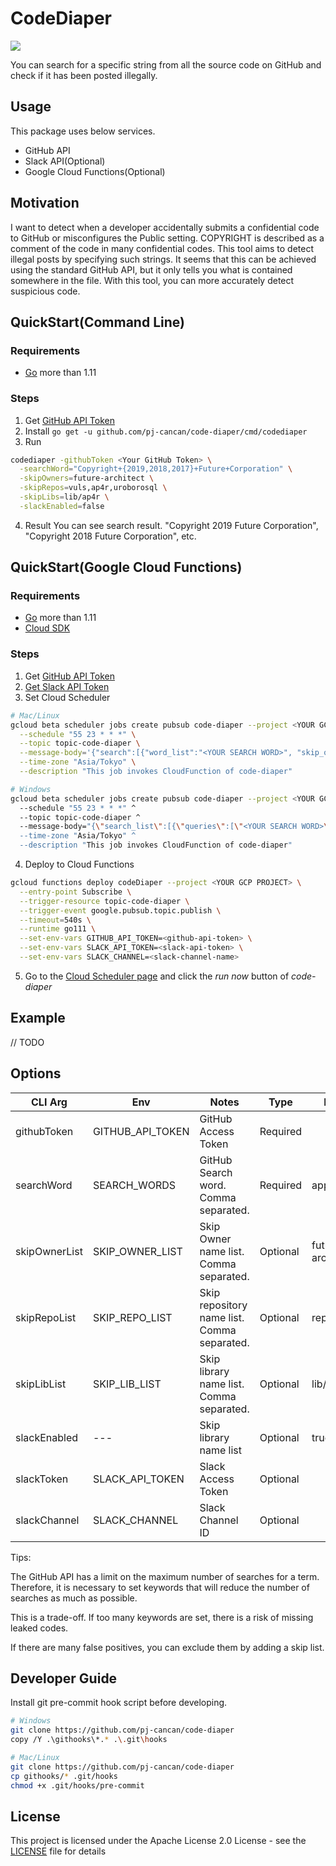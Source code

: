 CodeDiaper
====
<img src="https://img.shields.io/badge/go-v1.12-green.svg" />

You can search for a specific string from all the source code on GitHub and check if it has been posted illegally.

## Usage

This package uses below services.

* GitHub API
* Slack API(Optional)
* Google Cloud Functions(Optional)

## Motivation

I want to detect when a developer accidentally submits a confidential code to GitHub or misconfigures the Public setting.
COPYRIGHT is described as a comment of the code in many confidential codes.
This tool aims to detect illegal posts by specifying such strings.
It seems that this can be achieved using the standard GitHub API, 
but it only tells you what is contained somewhere in the file. With this tool, you can more accurately detect suspicious code.


## QuickStart(Command Line)

### Requirements

* [Go](https://golang.org/dl/) more than 1.11

### Steps

1. Get [GitHub API Token](https://github.blog/2013-05-16-personal-api-tokens/)
2. Install
`go get -u github.com/pj-cancan/code-diaper/cmd/codediaper`
3. Run
```sh
codediaper -githubToken <Your GitHub Token> \
  -searchWord="Copyright+{2019,2018,2017}+Future+Corporation" \
  -skipOwners=future-architect \
  -skipRepos=vuls,ap4r,uroborosql \
  -skipLibs=lib/ap4r \
  -slackEnabled=false
```
4. Result
You can see search result. "Copyright 2019 Future Corporation", "Copyright 2018 Future Corporation", etc.

## QuickStart(Google Cloud Functions)

### Requirements

* [Go](https://golang.org/dl/) more than 1.11
* [Cloud SDK](https://cloud.google.com/sdk/install/)

### Steps

1. Get [GitHub API Token](https://github.blog/2013-05-16-personal-api-tokens/)
2. [Get Slack API Token](https://get.slack.help/hc/en-us/articles/215770388-Create-and-regenerate-API-tokens)
3. Set Cloud Scheduler
```sh
# Mac/Linux
gcloud beta scheduler jobs create pubsub code-diaper --project <YOUR GCP PROJECT> \
  --schedule "55 23 * * *" \
  --topic topic-code-diaper \
  --message-body='{"search":[{"word_list":"<YOUR SEARCH WORD>", "skip_owners":<YOUR SKIP OWNER LIST>", skip_repos":"<YOUR SKIP LIST>"}]}' \
  --time-zone "Asia/Tokyo" \
  --description "This job invokes CloudFunction of code-diaper"

# Windows
gcloud beta scheduler jobs create pubsub code-diaper --project <YOUR GCP PROJECT> ^
  --schedule "55 23 * * *" ^
  --topic topic-code-diaper ^
  --message-body="{\"search_list\":[{\"queries\":[\"<YOUR SEARCH WORD>\"], "skip_owners":<YOUR SKIP OWNER LIST>", \"skip_repos\":\"<YOUR SKIP LIST>\"}]}" ^
  --time-zone "Asia/Tokyo" ^
  --description "This job invokes CloudFunction of code-diaper"

```
4. Deploy to Cloud Functions
```sh
gcloud functions deploy codeDiaper --project <YOUR GCP PROJECT> \
  --entry-point Subscribe \
  --trigger-resource topic-code-diaper \
  --trigger-event google.pubsub.topic.publish \
  --timeout=540s \
  --runtime go111 \
  --set-env-vars GITHUB_API_TOKEN=<github-api-token> \
  --set-env-vars SLACK_API_TOKEN=<slack-api-token> \
  --set-env-vars SLACK_CHANNEL=<slack-channel-name>
```
5. Go to the [Cloud Scheduler page](https://cloud.google.com/scheduler/docs/tut-pub-sub) and click the *run now* button of *code-diaper*


## Example

// TODO

## Options

| CLI Arg       | Env              | Notes                                         | Type                | Example          |
|---------------|------------------|-----------------------------------------------|---------------------|------------------|
| githubToken   | GITHUB_API_TOKEN | GitHub Access Token                           | Required            |                  |
| searchWord    | SEARCH_WORDS     | GitHub Search word. Comma separated.          | Required            | apple+orange     |
| skipOwnerList | SKIP_OWNER_LIST  | Skip Owner name list. Comma separated.        | Optional            | future-architect |
| skipRepoList  | SKIP_REPO_LIST   | Skip repository name list. Comma separated.   | Optional            | repo1,repo2      |
| skipLibList   | SKIP_LIB_LIST    | Skip library name list. Comma separated.      | Optional            | lib/emoji        |
| slackEnabled  | ---              | Skip library name list                        | Optional            | true / false     |
| slackToken    | SLACK_API_TOKEN  | Slack Access Token                            | Optional            |                  |
| slackChannel  | SLACK_CHANNEL    | Slack Channel ID                              | Optional            |                  |

Tips:

The GitHub API has a limit on the maximum number of searches for a term. Therefore,
it is necessary to set keywords that will reduce the number of searches as much as possible.

This is a trade-off. If too many keywords are set, there is a risk of missing leaked codes.

If there are many false positives, you can exclude them by adding a skip list.


## Developer Guide

Install git pre-commit hook script before developing.

```bash
# Windows
git clone https://github.com/pj-cancan/code-diaper
copy /Y .\githooks\*.* .\.git\hooks

# Mac/Linux
git clone https://github.com/pj-cancan/code-diaper
cp githooks/* .git/hooks
chmod +x .git/hooks/pre-commit
```

## License

This project is licensed under the Apache License 2.0 License - see the [LICENSE](LICENSE) file for details
